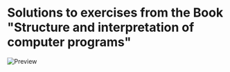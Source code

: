 # Solutions to exercises from the Book "Structure and interpretation of computer programs"

![Preview](https://i.ibb.co/JdCBnyV/SICP-cover.jpg "Chat preview")